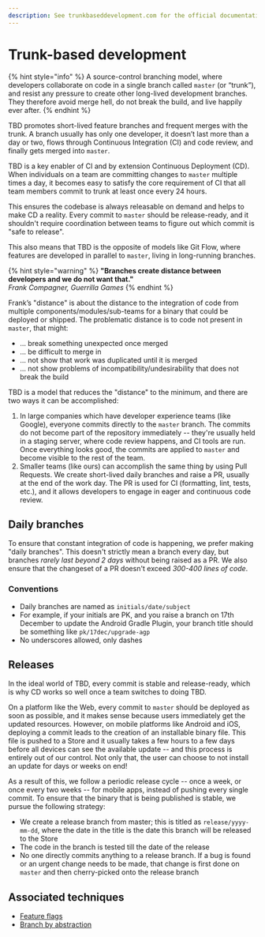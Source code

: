 ```yaml
---
description: See trunkbaseddevelopment.com for the official documentation.
---
```


# Trunk-based development

{% hint style="info" %}
A source-control branching model, where developers collaborate on code in a single branch called `master` \(or “trunk”\), and resist any pressure to create other long-lived development branches. They therefore avoid merge hell, do not break the build, and live happily ever after.
{% endhint %}

TBD promotes short-lived feature branches and frequent merges with the trunk. A branch usually has only one developer, it doesn’t last more than a day or two, flows through Continuous Integration \(CI\) and code review, and finally gets merged into `master`.

TBD is a key enabler of CI and by extension Continuous Deployment \(CD\). When individuals on a team are committing changes to `master` multiple times a day, it becomes easy to satisfy the core requirement of CI that all team members commit to trunk at least once every 24 hours.

This ensures the codebase is always releasable on demand and helps to make CD a reality. Every commit to `master` should be release-ready, and it shouldn't require coordination between teams to figure out which commit is "safe to release".

This also means that TBD is the opposite of models like Git Flow, where features are developed in parallel to `master`, living in long-running branches.

{% hint style="warning" %}
**"Branches create distance between developers and we do not want that."**  
_Frank Compagner, Guerrilla Games_
{% endhint %}

Frank’s "distance" is about the distance to the integration of code from multiple components/modules/sub-teams for a binary that could be deployed or shipped. The problematic distance is to code not present in `master`, that might:

* ... break something unexpected once merged
* ... be difficult to merge in
* ... not show that work was duplicated until it is merged
* ... not show problems of incompatibility/undesirability that does not break the build

TBD is a model that reduces the "distance" to the minimum, and there are two ways it can be accomplished:

1. In large companies which have developer experience teams \(like Google\), everyone commits directly to the `master` branch. The commits do not become part of the repository immediately -- they're usually held in a staging server, where code review happens, and CI tools are run. Once everything looks good, the commits are applied to `master` and become visible to the rest of the team.
2. Smaller teams \(like ours\) can accomplish the same thing by using Pull Requests. We create short-lived daily branches and raise a PR, usually at the end of the work day. The PR is used for CI \(formatting, lint, tests, etc.\), and it allows developers to engage in eager and continuous code review.

## Daily branches

To ensure that constant integration of code is happening, we prefer making "daily branches". This doesn't strictly mean a branch every day, but branches _rarely last beyond 2 days_ without being raised as a PR. We also ensure that the changeset of a PR doesn't exceed _300-400 lines of code_.

### Conventions

* Daily branches are named as `initials/date/subject`
* For example, if your initials are PK, and you raise a branch on 17th December to update the Android Gradle Plugin, your branch title should be something like `pk/17dec/upgrade-agp`
* No underscores allowed, only dashes

## Releases

In the ideal world of TBD, every commit is stable and release-ready, which is why CD works so well once a team switches to doing TBD.

On a platform like the Web, every commit to `master` should be deployed as soon as possible, and it makes sense because users immediately get the updated resources. However, on mobile platforms like Android and iOS, deploying a commit leads to the creation of an installable binary file. This file is pushed to a Store and it usually takes a few hours to a few days before all devices can see the available update -- and this process is entirely out of our control. Not only that, the user can choose to not install an update for days or weeks on end!

As a result of this, we follow a periodic release cycle -- once a week, or once every two weeks -- for mobile apps, instead of pushing every single commit. To ensure that the binary that is being published is stable, we pursue the following strategy:

* We create a release branch from master; this is titled as `release/yyyy-mm-dd`, where the date in the title is the date this branch will be released to the Store
* The code in the branch is tested till the date of the release
* No one directly commits anything to a release branch. If a bug is found or an urgent change needs to be made, that change is first done on `master` and then cherry-picked onto the release branch

## Associated techniques

* [Feature flags](https://trunkbaseddevelopment.com/feature-flags/)
* [Branch by abstraction](https://trunkbaseddevelopment.com/branch-by-abstraction/)

